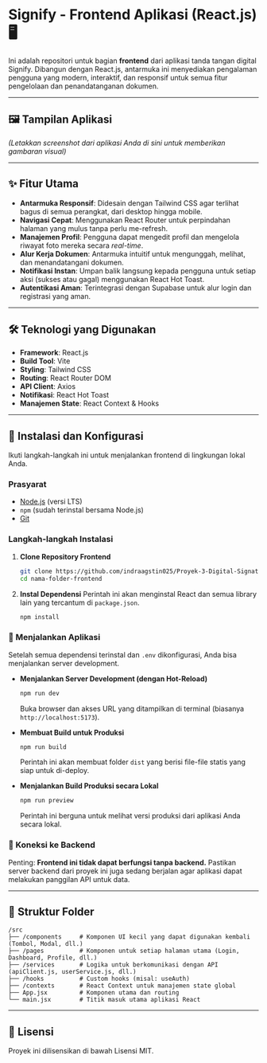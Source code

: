 # Signify - Frontend Aplikasi (React.js) 🖥️

Ini adalah repositori untuk bagian **frontend** dari aplikasi tanda tangan digital Signify. Dibangun dengan React.js, antarmuka ini menyediakan pengalaman pengguna yang modern, interaktif, dan responsif untuk semua fitur pengelolaan dan penandatanganan dokumen.

---
## 🖼️ Tampilan Aplikasi


*(Letakkan screenshot dari aplikasi Anda di sini untuk memberikan gambaran visual)*

---
## ✨ Fitur Utama

* **Antarmuka Responsif**: Didesain dengan Tailwind CSS agar terlihat bagus di semua perangkat, dari desktop hingga mobile.
* **Navigasi Cepat**: Menggunakan React Router untuk perpindahan halaman yang mulus tanpa perlu me-refresh.
* **Manajemen Profil**: Pengguna dapat mengedit profil dan mengelola riwayat foto mereka secara *real-time*.
* **Alur Kerja Dokumen**: Antarmuka intuitif untuk mengunggah, melihat, dan menandatangani dokumen.
* **Notifikasi Instan**: Umpan balik langsung kepada pengguna untuk setiap aksi (sukses atau gagal) menggunakan React Hot Toast.
* **Autentikasi Aman**: Terintegrasi dengan Supabase untuk alur login dan registrasi yang aman.

---
## 🛠️ Teknologi yang Digunakan

* **Framework**: React.js
* **Build Tool**: Vite
* **Styling**: Tailwind CSS
* **Routing**: React Router DOM
* **API Client**: Axios
* **Notifikasi**: React Hot Toast
* **Manajemen State**: React Context & Hooks

---
## 🚀 Instalasi dan Konfigurasi

Ikuti langkah-langkah ini untuk menjalankan frontend di lingkungan lokal Anda.

### Prasyarat

* [Node.js](https://nodejs.org/) (versi LTS)
* `npm` (sudah terinstal bersama Node.js)
* [Git](https://git-scm.com/)

### Langkah-langkah Instalasi

1.  **Clone Repository Frontend**
    ```bash
    git clone https://github.com/indraagstin025/Proyek-3-Digital-Signature-Frontend.git
    cd nama-folder-frontend
    ```

2.  **Instal Dependensi**
    Perintah ini akan menginstal React dan semua library lain yang tercantum di `package.json`.
    ```bash
    npm install
    ```


### 🏃 Menjalankan Aplikasi

Setelah semua dependensi terinstal dan `.env` dikonfigurasi, Anda bisa menjalankan server development.

* **Menjalankan Server Development (dengan Hot-Reload)**
    ```bash
    npm run dev
    ```
    Buka browser dan akses URL yang ditampilkan di terminal (biasanya `http://localhost:5173`).

* **Membuat Build untuk Produksi**
    ```bash
    npm run build
    ```
    Perintah ini akan membuat folder `dist` yang berisi file-file statis yang siap untuk di-deploy.

* **Menjalankan Build Produksi secara Lokal**
    ```bash
    npm run preview
    ```
    Perintah ini berguna untuk melihat versi produksi dari aplikasi Anda secara lokal.

### 🔗 Koneksi ke Backend

Penting: **Frontend ini tidak dapat berfungsi tanpa backend.** Pastikan server backend dari proyek ini juga sedang berjalan agar aplikasi dapat melakukan panggilan API untuk data.

---
## 📂 Struktur Folder

```
/src
├── /components     # Komponen UI kecil yang dapat digunakan kembali (Tombol, Modal, dll.)
├── /pages          # Komponen untuk setiap halaman utama (Login, Dashboard, Profile, dll.)
├── /services       # Logika untuk berkomunikasi dengan API (apiClient.js, userService.js, dll.)
├── /hooks          # Custom hooks (misal: useAuth)
├── /contexts       # React Context untuk manajemen state global
├── App.jsx         # Komponen utama dan routing
└── main.jsx        # Titik masuk utama aplikasi React
```

---
## 📄 Lisensi

Proyek ini dilisensikan di bawah Lisensi MIT.